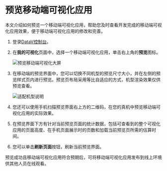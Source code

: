# 预览移动端可视化应用

本文介绍如何预览一个移动端可视化应用，帮助您及时查看开发完成的移动端可视化应用效果，便于移动端可视化应用的修改和完善。

1.  登录[DataV控制台](https://datav.aliyun.com/)。

2.  在**我的可视化**页面中，选择一个移动端可视化应用，单击右上角的**预览**图标。

    ![预览移动端可视化大屏](https://static-aliyun-doc.oss-cn-hangzhou.aliyuncs.com/assets/img/zh-CN/1669089951/p149170.png)

3.  在移动端的预览界面中，您可以切换不同机型的预览尺寸大小，并在左侧的预览样式页内进行预览。预览页布局采用等比自适应的方式，机型渲染效果仅供预览查看。

    ![适配机型说明](https://static-aliyun-doc.oss-cn-hangzhou.aliyuncs.com/assets/img/zh-CN/1669089951/p149190.png)

4.  您还可以使用手机扫描预览界面右上方的二维码，在您的真机中预览移动端可视化应用的实际效果。

5.  在预览界面下方有针对当前预览页面的统计数据，包括可查看到的整个可视化应用的页面高度、在手机页面展示时的页数和加载当前预览页所需的估算时间。

6.  您可以单击**刷新页面**按钮，刷新当前预览界面。


预览成功且移动端可视化应用符合预期后，可将移动端可视化应用发布到线上环境供其他人员在线观看。

